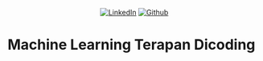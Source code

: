 <div align="center">

<!-- <a href="https://colab.research.google.com/github/randiijulian/Machine-Learning-Terapan-Dicoding/blob/main/Recommender%20System/Recommender_System.ipynb"><img src="https://colab.research.google.com/assets/colab-badge.svg" alt="Open In Colab"></a> -->
<a href="https://www.linkedin.com/in/randijulian"><img src="https://img.shields.io/badge/LinkedIn-Profile-blue?logo=linkedin" alt="LinkedIn"></a>
<a href="https://github.com/randiijulian"><img src="https://img.shields.io/badge/GitHub-Profile-lightgrey?logo=github" alt="Github"></a>
<!-- <a href="https://www.kaggle.com/datasets/arashnic/book-recommendation-dataset"><img src="https://img.shields.io/badge/Dataset-Download-green" alt="Dataset"></a> -->

</div>

# Machine Learning Terapan Dicoding
 
